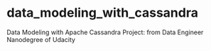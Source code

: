 # data_modeling_with_cassandra
Data Modeling with Apache Cassandra Project: from Data Engineer Nanodegree of Udacity
